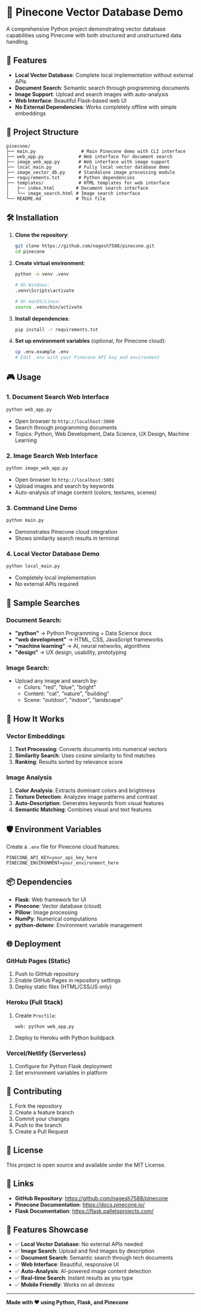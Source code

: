 # 🌲 Pinecone Vector Database Demo

A comprehensive Python project demonstrating vector database capabilities using Pinecone with both structured and unstructured data handling.

## 🚀 Features

- **Local Vector Database**: Complete local implementation without external APIs
- **Document Search**: Semantic search through programming documents
- **Image Support**: Upload and search images with auto-analysis
- **Web Interface**: Beautiful Flask-based web UI
- **No External Dependencies**: Works completely offline with simple embeddings

## 📁 Project Structure

```
pinecone/
├── main.py                 # Main Pinecone demo with CLI interface
├── web_app.py             # Web interface for document search
├── image_web_app.py       # Web interface with image support
├── local_main.py          # Fully local vector database demo
├── image_vector_db.py     # Standalone image processing module
├── requirements.txt       # Python dependencies
├── templates/             # HTML templates for web interface
│   ├── index.html        # Document search interface
│   └── image_search.html # Image search interface
└── README.md             # This file
```

## 🛠️ Installation

1. **Clone the repository**:
   ```bash
   git clone https://github.com/nagesh7588/pinecone.git
   cd pinecone
   ```

2. **Create virtual environment**:
   ```bash
   python -m venv .venv
   
   # On Windows:
   .venv\Scripts\activate
   
   # On macOS/Linux:
   source .venv/bin/activate
   ```

3. **Install dependencies**:
   ```bash
   pip install -r requirements.txt
   ```

4. **Set up environment variables** (optional, for Pinecone cloud):
   ```bash
   cp .env.example .env
   # Edit .env with your Pinecone API key and environment
   ```

## 🎮 Usage

### 1. Document Search Web Interface
```bash
python web_app.py
```
- Open browser to `http://localhost:5000`
- Search through programming documents
- Topics: Python, Web Development, Data Science, UX Design, Machine Learning

### 2. Image Search Web Interface
```bash
python image_web_app.py
```
- Open browser to `http://localhost:5001`
- Upload images and search by keywords
- Auto-analysis of image content (colors, textures, scenes)

### 3. Command Line Demo
```bash
python main.py
```
- Demonstrates Pinecone cloud integration
- Shows similarity search results in terminal

### 4. Local Vector Database Demo
```bash
python local_main.py
```
- Completely local implementation
- No external APIs required

## 🎯 Sample Searches

### Document Search:
- **"python"** → Python Programming + Data Science docs
- **"web development"** → HTML, CSS, JavaScript frameworks
- **"machine learning"** → AI, neural networks, algorithms
- **"design"** → UX design, usability, prototyping

### Image Search:
- Upload any image and search by:
  - Colors: "red", "blue", "bright"
  - Content: "cat", "nature", "building"
  - Scene: "outdoor", "indoor", "landscape"

## 🧠 How It Works

### Vector Embeddings
1. **Text Processing**: Converts documents into numerical vectors
2. **Similarity Search**: Uses cosine similarity to find matches
3. **Ranking**: Results sorted by relevance score

### Image Analysis
1. **Color Analysis**: Extracts dominant colors and brightness
2. **Texture Detection**: Analyzes image patterns and contrast
3. **Auto-Description**: Generates keywords from visual features
4. **Semantic Matching**: Combines visual and text features

## 🛡️ Environment Variables

Create a `.env` file for Pinecone cloud features:

```env
PINECONE_API_KEY=your_api_key_here
PINECONE_ENVIRONMENT=your_environment_here
```

## 📦 Dependencies

- **Flask**: Web framework for UI
- **Pinecone**: Vector database (cloud)
- **Pillow**: Image processing
- **NumPy**: Numerical computations
- **python-dotenv**: Environment variable management

## 🌐 Deployment

### GitHub Pages (Static)
1. Push to GitHub repository
2. Enable GitHub Pages in repository settings
3. Deploy static files (HTML/CSS/JS only)

### Heroku (Full Stack)
1. Create `Procfile`:
   ```
   web: python web_app.py
   ```
2. Deploy to Heroku with Python buildpack

### Vercel/Netlify (Serverless)
1. Configure for Python Flask deployment
2. Set environment variables in platform

## 🤝 Contributing

1. Fork the repository
2. Create a feature branch
3. Commit your changes
4. Push to the branch
5. Create a Pull Request

## 📄 License

This project is open source and available under the MIT License.

## 🔗 Links

- **GitHub Repository**: https://github.com/nagesh7588/pinecone
- **Pinecone Documentation**: https://docs.pinecone.io/
- **Flask Documentation**: https://flask.palletsprojects.com/

## 🎉 Features Showcase

- ✅ **Local Vector Database**: No external APIs needed
- ✅ **Image Search**: Upload and find images by description
- ✅ **Document Search**: Semantic search through tech documents
- ✅ **Web Interface**: Beautiful, responsive UI
- ✅ **Auto-Analysis**: AI-powered image content detection
- ✅ **Real-time Search**: Instant results as you type
- ✅ **Mobile Friendly**: Works on all devices

---

**Made with ❤️ using Python, Flask, and Pinecone**
